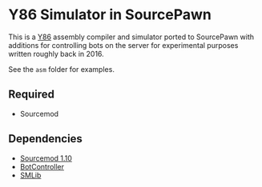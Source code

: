 # Y86 Simulator in SourcePawn

This is a [Y86](http://web.cse.ohio-state.edu/~reeves.92/CSE2421sp13/PracticeProblemsY86.pdf) assembly compiler and simulator ported to SourcePawn with additions for controlling bots on the server for experimental purposes written roughly back in 2016.

See the `asm` folder for examples.

## Required
* Sourcemod

## Dependencies
* [Sourcemod 1.10](https://www.sourcemod.net/)
* [BotController](https://github.com/VoiDeD/sourcemod-botcontroller)
* [SMLib](https://github.com/bcserv/smlib/tree/transitional_syntax)
